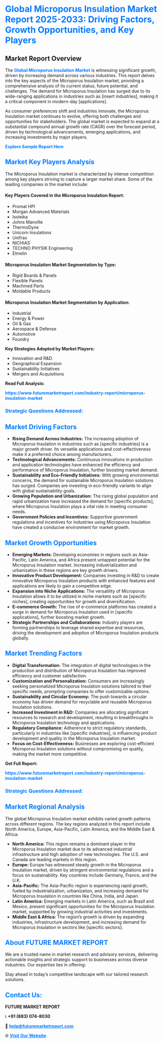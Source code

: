 <h1 style="color: #007BFF;">Global Microporus Insulation Market Report 2025-2033: Driving Factors, Growth Opportunities, and Key Players</h1>

<section id="overview">
<h2>Market Report Overview</h2>
<p>The <a href="https://www.futuremarketreport.com/industry-report/microporus-insulation-market" style="color: #007BFF; text-decoration: none;"><strong>Global Microporus Insulation Market</strong></a> is witnessing significant growth, driven by increasing demand across various industries. This report delves into the key aspects of the Microporus Insulation market, providing a comprehensive analysis of its current status, future potential, and challenges. The demand for Microporus Insulation has surged due to its wide-ranging applications in industries such as [insert industries], making it a critical component in modern-day [applications].</p>
<p>As consumer preferences shift and industries innovate, the Microporus Insulation market continues to evolve, offering both challenges and opportunities for stakeholders. The global market is expected to expand at a substantial compound annual growth rate (CAGR) over the forecast period, driven by technological advancements, emerging applications, and increasing investments by major players.</p>
</section>

<section id="overview">
<p><a href="https://www.futuremarketreport.com/request-sample/reportId=50620" style="color: #007BFF; text-decoration: none;"><strong>Explore Sample Report Here</strong></a></p>
</section>

<section id="key-players">
<h2 style="color: #007BFF;">Market Key Players Analysis</h2>
<p>The Microporus Insulation market is characterized by intense competition among key players striving to capture a larger market share. Some of the leading companies in the market include:</p>
<h4>Key Players Covered in the Microporus Insulation Report:</h4>
<ul><li>Promat HPI</li><li>Morgan Advanced Materials</li><li>Isoleika</li><li>Johns Manville</li><li>ThermoDyne</li><li>Unicorn Insulations</li><li>Unifrax</li><li>NICHIAS</li><li>TECHNO PHYSIK Engineering</li><li>Elmelin</li></ul>
<h4>Microporus Insulation Market Segmentation by Type:</h4>
<ul><li>Rigid Boards &amp; Panels</li><li>Flexible Panels</li><li>Machined Parts</li><li>Moldable Products</li></ul>

<h4>Microporus Insulation Market Segmentation by Application:</h4>
<ul><li>Industrial</li><li>Energy &amp; Power</li><li>Oil &amp; Gas</li><li>Aerospace &amp; Defense</li><li>Automotive</li><li>Foundry</li></ul>
<p><strong>Key Strategies Adopted by Market Players:</strong></p>
<ul>
<li>Innovation and R&D</li>
<li>Geographical Expansion</li>
<li>Sustainability Initiatives</li>
<li>Mergers and Acquisitions</li>
</ul>
</section>

<section>
<p><strong>Read Full Analysis: </strong></p><a href="https://www.futuremarketreport.com/industry-report/microporus-insulation-market" style="color: #007BFF; text-decoration: none;"><strong>https://www.futuremarketreport.com/industry-report/microporus-insulation-market</strong></a>
<h3 style="color: #007BFF;">Strategic Questions Addressed:</h3>
</section>

<section id="driving-factors">
<h2 style="color: #007BFF;">Market Driving Factors</h2>
<ul>
<li><strong>Rising Demand Across Industries:</strong> The increasing adoption of Microporus Insulation in industries such as [specific industries] is a major growth driver. Its versatile applications and cost-effectiveness make it a preferred choice among manufacturers.</li>
<li><strong>Technological Advancements:</strong> Continuous innovations in production and application technologies have enhanced the efficiency and performance of Microporus Insulation, further boosting market demand.</li>
<li><strong>Sustainability and Eco-Friendly Initiatives:</strong> With growing environmental concerns, the demand for sustainable Microporus Insulation solutions has surged. Companies are investing in eco-friendly variants to align with global sustainability goals.</li>
<li><strong>Growing Population and Urbanization:</strong> The rising global population and rapid urbanization have increased the demand for [specific products], where Microporus Insulation plays a vital role in meeting consumer needs.</li>
<li><strong>Government Policies and Incentives:</strong> Supportive government regulations and incentives for industries using Microporus Insulation have created a conducive environment for market growth.</li>
</ul>
</section>

<section id="growth-opportunities">
<h2 style="color: #007BFF;">Market Growth Opportunities</h2>
<ul>
<li><strong>Emerging Markets:</strong> Developing economies in regions such as Asia-Pacific, Latin America, and Africa present untapped potential for the Microporus Insulation market. Increasing industrialization and urbanization in these regions are key growth drivers.</li>
<li><strong>Innovative Product Development:</strong> Companies investing in R&D to create innovative Microporus Insulation products with enhanced features and applications are likely to gain a competitive edge.</li>
<li><strong>Expansion into Niche Applications:</strong> The versatility of Microporus Insulation allows it to be utilized in niche markets such as [specific niches], creating opportunities for growth and diversification.</li>
<li><strong>E-commerce Growth:</strong> The rise of e-commerce platforms has created a surge in demand for Microporus Insulation used in [specific applications], further boosting market growth.</li>
<li><strong>Strategic Partnerships and Collaborations:</strong> Industry players are forming partnerships to leverage shared expertise and resources, driving the development and adoption of Microporus Insulation products globally.</li>
</ul>
</section>

<section id="trending-factors">
<h2 style="color: #007BFF;">Market Trending Factors</h2>
<ul>
<li><strong>Digital Transformation:</strong> The integration of digital technologies in the production and distribution of Microporus Insulation has improved efficiency and customer satisfaction.</li>
<li><strong>Customization and Personalization:</strong> Consumers are increasingly seeking personalized Microporus Insulation solutions tailored to their specific needs, prompting companies to offer customizable options.</li>
<li><strong>Sustainability and Circular Economy:</strong> The push towards a circular economy has driven demand for recyclable and reusable Microporus Insulation solutions.</li>
<li><strong>Increased Investment in R&D:</strong> Companies are allocating significant resources to research and development, resulting in breakthroughs in Microporus Insulation technology and applications.</li>
<li><strong>Regulatory Compliance:</strong> Adherence to strict regulatory standards, particularly in industries like [specific industries], is influencing product development and quality in the Microporus Insulation market.</li>
<li><strong>Focus on Cost-Effectiveness:</strong> Businesses are exploring cost-efficient Microporus Insulation solutions without compromising on quality, making the market more competitive.</li>
</ul>
</section>

<section>
<p><strong>Get Full Report: </strong></p><a href="https://www.futuremarketreport.com/industry-report/microporus-insulation-market" style="color: #007BFF; text-decoration: none;"><strong>https://www.futuremarketreport.com/industry-report/microporus-insulation-market</strong></a>
<h3 style="color: #007BFF;">Strategic Questions Addressed:</h3>
</section>


<section id="regional-analysis">
<h2 style="color: #007BFF;">Market Regional Analysis</h2>
<p>The global Microporus Insulation market exhibits varied growth patterns across different regions. The key regions analyzed in this report include North America, Europe, Asia-Pacific, Latin America, and the Middle East & Africa:</p>
<ul>
<li><strong>North America:</strong> This region remains a dominant player in the Microporus Insulation market due to its advanced industrial infrastructure and high adoption of new technologies. The U.S. and Canada are leading markets in this region.</li>
<li><strong>Europe:</strong> Europe has witnessed steady growth in the Microporus Insulation market, driven by stringent environmental regulations and a focus on sustainability. Key countries include Germany, France, and the U.K.</li>
<li><strong>Asia-Pacific:</strong> The Asia-Pacific region is experiencing rapid growth, fueled by industrialization, urbanization, and increasing demand for Microporus Insulation in countries like China, India, and Japan.</li>
<li><strong>Latin America:</strong> Emerging markets in Latin America, such as Brazil and Mexico, present significant opportunities for the Microporus Insulation market, supported by growing industrial activities and investments.</li>
<li><strong>Middle East & Africa:</strong> The region’s growth is driven by expanding industries, infrastructure development, and increasing demand for Microporus Insulation in sectors like [specific sectors].</li>
</ul>
</section>

<footer>
<h2 style="color: #007BFF;">About FUTURE MARKET REPORT</h2>
<p>We are a trusted name in market research and advisory services, delivering actionable insights and strategic support to businesses across diverse industries. Our expertise lies in offering:</p>

<p>Stay ahead in today’s competitive landscape with our tailored research solutions.</p>

<h2 style="color: #007BFF;">Contact Us:</h2>
<p><strong>FUTURE MARKET REPORT</strong></p>
<p>📞 <strong>+91 (883) 074-8030</strong></p>
<p>📧 <strong><a href="mailto:help@futuremarketreport.com" style="color: #007BFF;">help@futuremarketreport.com</a></strong></p>
<p>🌐 <strong><a href="https://www.futuremarketreport.com/" style="color: #007BFF;">Visit Our Website</a></strong></p>
</footer>